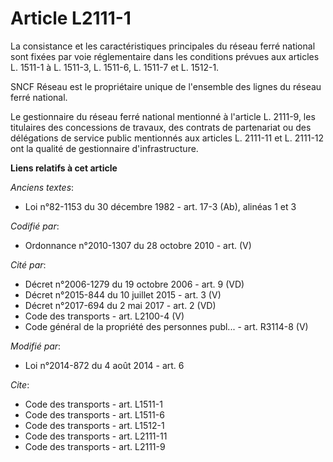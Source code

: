 # Article L2111-1

La consistance et les caractéristiques principales du réseau ferré national sont fixées par voie réglementaire dans les
conditions prévues aux articles L. 1511-1 à L. 1511-3, L. 1511-6, L. 1511-7 et L. 1512-1. 

SNCF Réseau est le propriétaire unique de l'ensemble des lignes du réseau ferré national. 

Le gestionnaire du réseau ferré national mentionné à l'article L. 2111-9, les titulaires des concessions de travaux, des
contrats de partenariat ou des délégations de service public mentionnés aux articles L. 2111-11 et L. 2111-12 ont la qualité
de gestionnaire d'infrastructure.

**Liens relatifs à cet article**

_Anciens textes_:

  - Loi n°82-1153 du 30 décembre 1982 - art. 17-3 (Ab), alinéas 1 et 3

_Codifié par_:

  - Ordonnance n°2010-1307 du 28 octobre 2010 - art. (V)

_Cité par_:

  - Décret n°2006-1279 du 19 octobre 2006 - art. 9 (VD)
  - Décret n°2015-844 du 10 juillet 2015 - art. 3 (V)
  - Décret n°2017-694 du 2 mai 2017 - art. 2 (VD)
  - Code des transports - art. L2100-4 (V)
  - Code général de la propriété des personnes publ... - art. R3114-8 (V)

_Modifié par_:

  - Loi n°2014-872 du 4 août 2014 - art. 6

_Cite_:

  - Code des transports - art. L1511-1
  - Code des transports - art. L1511-6
  - Code des transports - art. L1512-1
  - Code des transports - art. L2111-11
  - Code des transports - art. L2111-9
